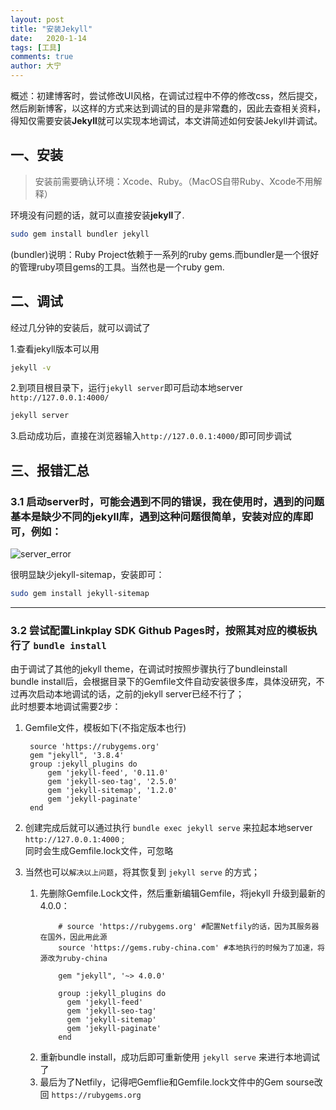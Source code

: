 ```yaml
---
layout: post
title: "安装Jekyll"
date:   2020-1-14
tags: [工具]
comments: true
author: 大宁
---
```


概述：初建博客时，尝试修改UI风格，在调试过程中不停的修改css，然后提交，然后刷新博客，以这样的方式来达到调试的目的是非常蠢的，因此去查相关资料，得知仅需要安装**Jekyll**就可以实现本地调试，本文讲简述如何安装Jekyll并调试。

<!-- more -->

## 一、安装

>安装前需要确认环境：Xcode、Ruby。（MacOS自带Ruby、Xcode不用解释）

环境没有问题的话，就可以直接安装**jekyll**了.

```bash
sudo gem install bundler jekyll
```

(bundler)说明：Ruby Project依赖于一系列的ruby gems.而bundler是一个很好的管理ruby项目gems的工具。当然也是一个ruby gem.

## 二、调试
经过几分钟的安装后，就可以调试了

1.查看jekyll版本可以用

```bash
jekyll -v
```

2.到项目根目录下，运行`jekyll server`即可启动本地server `http://127.0.0.1:4000/`

```bash
jekyll server
```

3.启动成功后，直接在浏览器输入`http://127.0.0.1:4000/`即可同步调试

## 三、报错汇总

### 3.1 启动server时，可能会遇到不同的错误，我在使用时，遇到的问题基本是缺少不同的jekyll库，遇到这种问题很简单，安装对应的库即可，例如：

![server_error]({{site.baseurl}}/images/InstallJekyll/jekyll_server_error.png)

很明显缺少jekyll-sitemap，安装即可：

```bash
sudo gem install jekyll-sitemap
```

<hr>

### 3.2 尝试配置Linkplay SDK Github Pages时，按照其对应的模板执行了 `bundle install`
由于调试了其他的jekyll theme，在调试时按照步骤执行了bundleinstall<br>
bundle install后，会根据目录下的Gemfile文件自动安装很多库，具体没研究，不过再次启动本地调试的话，之前的jekyll server已经不行了；<br>
此时想要本地调试需要2步：

1. Gemfile文件，模板如下(不指定版本也行)
   ```shell
    source 'https://rubygems.org'
    gem "jekyll", '3.8.4'
    group :jekyll_plugins do
        gem 'jekyll-feed', '0.11.0'
        gem 'jekyll-seo-tag', '2.5.0'
        gem 'jekyll-sitemap', '1.2.0'
        gem 'jekyll-paginate'
    end
   ```

2. 创建完成后就可以通过执行 `bundle exec jekyll serve` 来拉起本地server `http://127.0.0.1:4000` ;<br>同时会生成Gemfile.lock文件，可忽略

3. 当然也可以`解决以上问题`，将其恢复到 `jekyll serve` 的方式；
   1. 先删除Gemfile.Lock文件，然后重新编辑Gemfile，将jekyll 升级到最新的4.0.0：
        ```shell
            # source 'https://rubygems.org' #配置Netfily的话，因为其服务器在国外，因此用此源
            source 'https://gems.ruby-china.com' #本地执行的时候为了加速，将源改为ruby-china

            gem "jekyll", '~> 4.0.0'

            group :jekyll_plugins do
              gem 'jekyll-feed'
              gem 'jekyll-seo-tag'
              gem 'jekyll-sitemap'
              gem 'jekyll-paginate'
            end
        ``` 
    2. 重新bundle install，成功后即可重新使用 `jekyll serve` 来进行本地调试了
    3. 最后为了Netfily，记得吧Gemflie和Gemfile.lock文件中的Gem sourse改回 `https://rubygems.org`